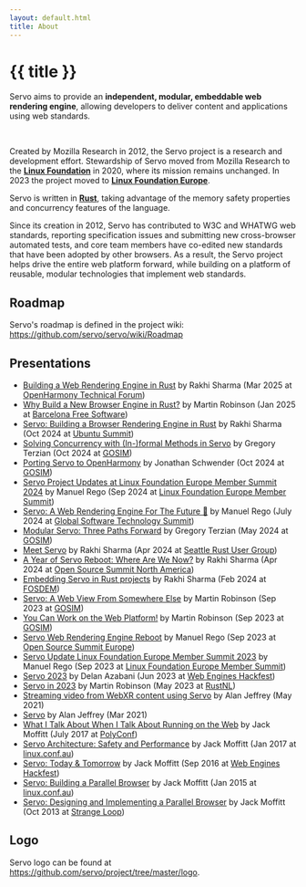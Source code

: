 ```yaml
---
layout: default.html
title: About
---
```


<div class="inner-container subpage-content">

<h1>{{ title }}</h1>
  <p class="subtitle">
    Servo aims to provide an <strong>independent, modular, embeddable web rendering engine</strong>, allowing developers to deliver content and applications using web standards.
  </p>
<br>

Created by Mozilla Research in 2012, the Servo project is a research and development effort. Stewardship of Servo moved from Mozilla Research to the [**Linux Foundation**](https://www.linuxfoundation.org/) in 2020, where its mission remains unchanged. In 2023 the project moved to [**Linux Foundation Europe**](https://linuxfoundation.eu/).

Servo is written in [**Rust**](https://www.rust-lang.org/), taking advantage of the memory safety properties and concurrency features of the language.

Since its creation in 2012, Servo has contributed to W3C and WHATWG web standards, reporting specification issues and submitting new cross-browser automated tests, and core team members have co-edited new standards that have been adopted by other browsers. As a result, the Servo project helps drive the entire web platform forward, while building on a platform of reusable, modular technologies that implement web standards.

## Roadmap

Servo's roadmap is defined in the project wiki: <https://github.com/servo/servo/wiki/Roadmap>

## Presentations

* [Building a Web Rendering Engine in Rust](https://servo.org/slides/2025-03-31-open-harmony) by Rakhi Sharma (Mar 2025 at [OpenHarmony Technical Forum](https://www.meetup.com/openharmony-community/events/306394389/))
* [Why Build a New Browser Engine in Rust?](https://www.youtube.com/watch?v=s0MIHKv45C0) by Martin Robinson (Jan 2025 at [Barcelona Free Software](https://meetu.ps/e/NKqfz/mXgxF/i))
* [Servo: Building a Browser Rendering Engine in Rust](https://www.youtube.com/watch?v=fp5n7CSvALA) by Rakhi Sharma (Oct 2024 at [Ubuntu Summit](https://ubuntu.com/summit))
* [Solving Concurrency with (In-)formal Methods in Servo](https://www.youtube.com/watch?v=1c9sHaEXQak) by Gregory Terzian (Oct 2024 at [GOSIM](https://gosim.org/))
* [Porting Servo to OpenHarmony](https://www.youtube.com/watch?v=gpz088cxDcI) by Jonathan Schwender (Oct 2024 at [GOSIM](https://gosim.org/))
* [Servo Project Updates at Linux Foundation Europe Member Summit 2024](https://www.youtube.com/watch?v=NHa4LPpWRh8&t=1351s) by Manuel Rego (Sep 2024 at [Linux Foundation Europe Member Summit](https://events.linuxfoundation.org/lf-europe-member-summit/))
* [Servo: A Web Rendering Engine For The Future 🔮](https://www.youtube.com/watch?v=SamA5Oz-G5w) by Manuel Rego (July 2024 at [Global Software Technology Summit](https://www.youtube.com/watch?v=SamA5Oz-G5w))
* [Modular Servo: Three Paths Forward](https://www.youtube.com/watch?v=EA_1jxzR85M) by Gregory Terzian (May 2024 at [GOSIM](https://gosim.org/))
* [Meet Servo](https://servo.org/slides/2024-04-16-seattle-rust-user-group/) by Rakhi Sharma (Apr 2024 at [Seattle Rust User Group](https://www.meetup.com/join-srug/events/299908469/))
* [A Year of Servo Reboot: Where Are We Now?](https://youtu.be/RdtlD_7JAs8) by Rakhi Sharma (Apr 2024 at [Open Source Summit North America](https://events.linuxfoundation.org/open-source-summit-north-america/))
* [Embedding Servo in Rust projects](https://fosdem.org/2024/schedule/event/fosdem-2024-2321-embedding-servo-in-rust-projects/) by Rakhi Sharma (Feb 2024 at [FOSDEM](https://fosdem.org/2025/))
* [Servo: A Web View From Somewhere Else](https://www.youtube.com/watch?v=lx70W83Bxtc) by Martin Robinson (Sep 2023 at [GOSIM](https://gosim.org/))
* [You Can Work on the Web Platform!](https://youtu.be/RugzThWcjn4) by Martin Robinson (Sep 2023 at [GOSIM](https://gosim.org/))
* [Servo Web Rendering Engine Reboot](https://youtu.be/9lkIX5ryZZ4) by Manuel Rego (Sep 2023 at [Open Source Summit Europe](https://events.linuxfoundation.org/open-source-summit-europe/))
* [Servo Update Linux Foundation Europe Member Summit 2023](https://youtu.be/J4qedc-0pjs?si=_LKCgZrrUTpM4mn7&t=2356) by Manuel Rego (Sep 2023 at [Linux Foundation Europe Member Summit](https://events.linuxfoundation.org/lf-europe-member-summit/))
* [Servo 2023](https://www.youtube.com/watch?v=pfk8s5OD99A) by Delan Azabani (Jun 2023 at [Web Engines Hackfest](https://webengineshackfest.org/))
* [Servo in 2023](https://www.youtube.com/watch?v=IdHvHoAO5oo) by Martin Robinson (May 2023 at [RustNL](https://rustnl.org/))
* [Streaming video from WebXR content using Servo](https://www.youtube.com/watch?v=rAWeW6Q5Cuw) by Alan Jeffrey (May 2021)
* [Servo](https://www.youtube.com/watch?v=epEQ-9VAY_4) by Alan Jeffrey (Mar 2021)
* [What I Talk About When I Talk About Running on the Web](https://www.youtube.com/watch?v=M6uUB-gawRs) by Jack Moffitt (July 2017 at [PolyConf](https://polyconf.com/))
* [Servo Architecture: Safety and Performance](https://www.youtube.com/watch?v=an5abNFba4Q) by Jack Moffitt (Jan 2017 at [linux.conf.au](https://linux.conf.au/))
* [Servo: Today & Tomorrow](https://www.youtube.com/watch?v=UGl9VVIOo3E) by Jack Moffitt (Sep 2016 at [Web Engines Hackfest](https://webengineshackfest.org/))
* [Servo: Building a Parallel Browser](https://www.youtube.com/watch?v=7q9vIMXSTzc) by Jack Moffitt (Jan 2015 at [linux.conf.au](https://linux.conf.au/))
* [Servo: Designing and Implementing a Parallel Browser](https://www.youtube.com/watch?v=67QP8t-89VM) by Jack Moffitt (Oct 2013 at [Strange Loop](https://www.thestrangeloop.com/))

## Logo

Servo logo can be found at <https://github.com/servo/project/tree/master/logo>.

</div>